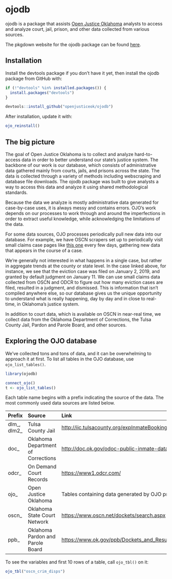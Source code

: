 
<!-- README.md is generated from README.Rmd. Please edit that file -->

# ojodb

ojodb is a package that assists [Open Justice
Oklahoma](https://openjustice.okpolicy.org/) analysts to access and
analyze court, jail, prison, and other data collected from various
sources.

The pkgdown website for the ojodb package can be found
[here](https://openjusticeok.github.io/ojodb/).

## Installation

Install the devtools package if you don’t have it yet, then install the
ojodb package from GitHub with:

``` r
if (!"devtools" %in% installed.packages()) {
  install.packages("devtools")
}

devtools::install_github("openjusticeok/ojodb")
```

After installation, update it with:

``` r
ojo_reinstall()
```

## The big picture

The goal of Open Justice Oklahoma is to collect and analyze
hard-to-access data in order to better understand our state’s justice
system. The backbone of our work is our database, which consists of
administrative data gathered mainly from courts, jails, and prisons
across the state. The data is collected through a variety of methods
including webscraping and database file downloads. The ojodb package was
built to give analysts a way to access this data and analyze it using
shared methodological standards.

Because the data we analyze is mostly administrative data generated for
case-by-case uses, it is always messy and contains errors. OJO’s work
depends on our processes to work through and around the imperfections in
order to extract useful knowledge, while acknowledging the limitations
of the data.

For some data sources, OJO processes periodically pull new data into our
database. For example, we have OSCN scrapers set up to periodically
visit small claims case pages like [this
one](https://www.oscn.net/dockets/GetCaseInformation.aspx?db=tulsa&number=SC-2019-10)
every few days, gathering new data that appears in the course of a case.

We’re generally not interested in what happens in a single case, but
rather in aggregate trends at the county or state level. In the case
linked above, for instance, we see that the eviction case was filed on
January 2, 2019, and granted by default judgment on January 11. We can
use small claims data collected from OSCN and ODCR to figure out how
many eviction cases are filed, resulted in a judgment, and dismissed.
This is information that isn’t compiled anywhere else, so our database
gives us the unique opportunity to understand what is really happening,
day by day and in close to real-time, in Oklahoma’s justice system.

In addition to court data, which is available on OSCN in near-real time,
we collect data from the Oklahoma Department of Corrections, the Tulsa
County Jail, Pardon and Parole Board, and other sources.

## Exploring the OJO database

We’ve collected tons and tons of data, and it can be overwhelming to
approach it at first. To list all tables in the OJO database, use
`ojo_list_tables()`.

``` r
library(ojodb)

connect_ojo()
t <- ojo_list_tables()
```

Each table name begins with a prefix indicating the source of the data.
The most commonly used data sources are listed below.

| Prefix        | Source                             | Link                                                    |
| :------------ | :--------------------------------- | :------------------------------------------------------ |
| dlm\_, dlm2\_ | Tulsa County Jail                  | <http://iic.tulsacounty.org/expInmateBookings/Reindex>  |
| doc\_         | Oklahoma Department of Corrections | <http://doc.ok.gov/odoc-public-inmate-data>             |
| odcr\_        | On Demand Court Records            | <https://www1.odcr.com/>                                |
| ojo\_         | Open Justice Oklahoma              | Tables containing data generated by OJO processes       |
| oscn\_        | Oklahoma State Court Network       | <https://www.oscn.net/dockets/search.aspx>              |
| ppb\_         | Oklahoma Pardon and Parole Board   | <https://www.ok.gov/ppb/Dockets_and_Results/index.html> |

To see the variables and first 10 rows of a table, call `ojo_tbl()` on
it:

``` r
ojo_tbl("oscn_crim_disps")
```
